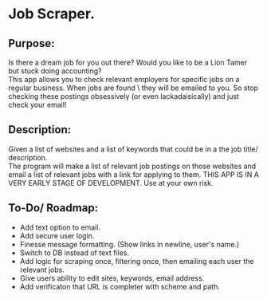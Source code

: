# Job Scraper.

## Purpose:
Is there a dream job for you out there? Would you like to be a Lion Tamer but stuck doing accounting?  
This app allows you to check relevant employers for specific jobs on a regular business. When jobs are found \ 
they will be emailed to you. So stop checking these postings obsessively (or even lackadaisically) and just \
check your email!

## Description:
Given a list of websites and a list of keywords that could be in a the job title/ description. \
The program will make a list of relevant job postings on those websites and email a list of 
relevant jobs with a link for applying to them.
THIS APP IS IN A VERY EARLY STAGE OF DEVELOPMENT. Use at your own risk.


## To-Do/ Roadmap:
* Add text option to email.
* Add secure user login.
* Finesse message formatting. (Show links in newline, user's name.)
* Switch to DB instead of text files.
* Add logic for scraping once, filtering once, then emailing each user the relevant jobs.
* Give users ability to edit sites, keywords, email address.
* Add verificaton that URL is completer with scheme and path.